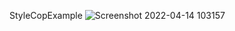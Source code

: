 StyleCopExample
![Screenshot 2022-04-14 103157](https://user-images.githubusercontent.com/3784287/163425617-a6e380d7-c8f9-406d-a7a7-704983e276ea.png)

